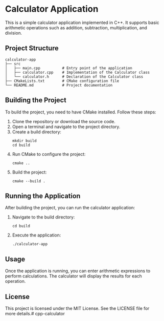 # Calculator Application

This is a simple calculator application implemented in C++. It supports basic arithmetic operations such as addition, subtraction, multiplication, and division.

## Project Structure

```
calculator-app
├── src
│   ├── main.cpp          # Entry point of the application
│   ├── calculator.cpp    # Implementation of the Calculator class
│   └── calculator.h      # Declaration of the Calculator class
├── CMakeLists.txt        # CMake configuration file
└── README.md             # Project documentation
```

## Building the Project

To build the project, you need to have CMake installed. Follow these steps:

1. Clone the repository or download the source code.
2. Open a terminal and navigate to the project directory.
3. Create a build directory:
   ```
   mkdir build
   cd build
   ```
4. Run CMake to configure the project:
   ```
   cmake ..
   ```
5. Build the project:
   ```
   cmake --build .
   ```

## Running the Application

After building the project, you can run the calculator application:

1. Navigate to the build directory:
   ```
   cd build
   ```
2. Execute the application:
   ```
   ./calculator-app
   ```

## Usage

Once the application is running, you can enter arithmetic expressions to perform calculations. The calculator will display the results for each operation.

## License

This project is licensed under the MIT License. See the LICENSE file for more details.# cpp-calculator
